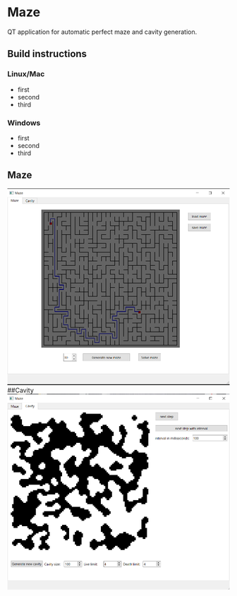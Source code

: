 # Maze
QT application for automatic perfect maze and cavity generation.
## Build instructions
### Linux/Mac
- first
- second
- third
### Windows
- first
- second
- third
## Maze
![maze image](pictures/maze.png)
##Cavity
![cavity image](pictures/cavity.png)
